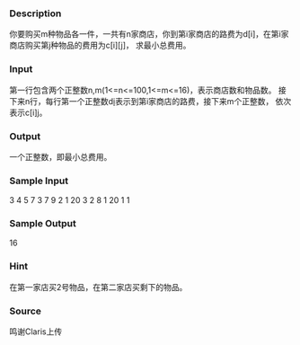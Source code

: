 
### Description
你要购买m种物品各一件，一共有n家商店，你到第i家商店的路费为d[i]，在第i家商店购买第j种物品的费用为c[i][j]，
求最小总费用。




### Input
第一行包含两个正整数n,m(1<=n<=100,1<=m<=16)，表示商店数和物品数。
接下来n行，每行第一个正整数d[i](1<=d[i]<=1000000)表示到第i家商店的路费，接下来m个正整数，
依次表示c[i][j](1<=c[i][j]<=1000000)。


### Output
一个正整数，即最小总费用。




### Sample Input
3 4
5 7 3 7 9
2 1 20 3 2
8 1 20 1 1
### Sample Output
16
### Hint
在第一家店买2号物品，在第二家店买剩下的物品。

### Source
鸣谢Claris上传
